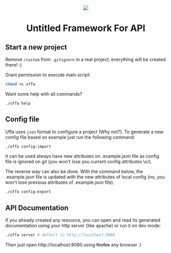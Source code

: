 <p align="center">
   <img src="https://i.imgur.com/RRGpKfP.png"/>
</p>
<h1 align="center">Untitled Framework For API</h1>

## Start a new project

Remove `/custom` from `.gitignore` in a real project, everything will be created there! :)

Grant permission to execute main script:
```bash
chmod +x uffa
```

Want some help with all commands?
```bash
./uffa help
```

## Config file

Uffa uses `json` format to configure a project (Why not?).
To generate a new config file based on example just run the following command:
```bash
./uffa config:import
```
It can be used always have new attributes on .example.json file as config file is ignored on git (you won't lose you current config attributes \o/).

The reverse way can also be done. With the command below, the .example.json file is updated with the new attributes of local config (no, you won't lose previous attributes of .example.json file).
```bash
./uffa config:export
```

## API Documentation
If you already created any resource, you can open and read its generated documentation using your http server (like apache) or run it on dev mode:
```bash
./uffa server # default is http://localhost:8080
```

Then just open http://localhost:8080 using ~~firefox~~ any browser :)
